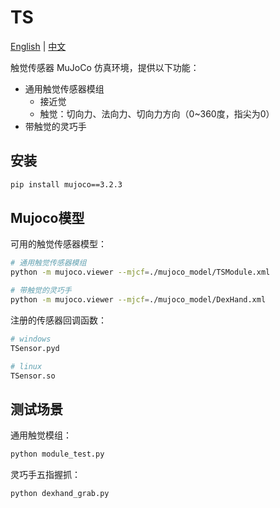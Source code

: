 # TS

[English](README.md) | [中文](README_zh.md)

触觉传感器 MuJoCo 仿真环境，提供以下功能：

- 通用触觉传感器模组
    - 接近觉
    - 触觉：切向力、法向力、切向力方向（0~360度，指尖为0）
- 带触觉的灵巧手


## 安装

```bash
pip install mujoco==3.2.3
```

## Mujoco模型

可用的触觉传感器模型：

```bash
# 通用触觉传感器模组
python -m mujoco.viewer --mjcf=./mujoco_model/TSModule.xml

# 带触觉的灵巧手
python -m mujoco.viewer --mjcf=./mujoco_model/DexHand.xml
```

注册的传感器回调函数：

```bash
# windows
TSensor.pyd

# linux
TSensor.so
```

## 测试场景

通用触觉模组：
```bash
python module_test.py
```

灵巧手五指握抓：
```bash
python dexhand_grab.py
```
